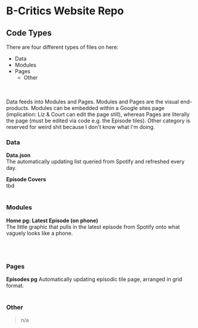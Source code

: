 # B-Critics Website Repo

## Code Types
There are four different types of files on here:
- Data
- Modules
- Pages
  - Other

<br/><br/>
Data feeds into Modules and Pages.
Modules and Pages are the visual end-products. Modules can be embedded within a Google sites page (implication: Liz & Court can edit the page still), whereas Pages are literally the page (must be edited via code e.g. the Episode tiles).
Other category is reserved for weird shit because I don't know what I'm doing.<br/>
### Data<br/>
**Data.json**<br/>The automatically updating list queried from Spotify and refreshed every day.

**Episode Covers**<br/>
tbd<br/><br/>
### Modules<br/>
**Home pg: Latest Episode (on phone)**<br/>The little graphic that pulls in the latest episode from Spotify onto what vaguely looks like a phone.

<br/><br/>
### Pages
**Episodes pg**
Automatically updating episodic tile page, arranged in grid format.
<br/>
<br/>
### Other
> n/a
<br/>

